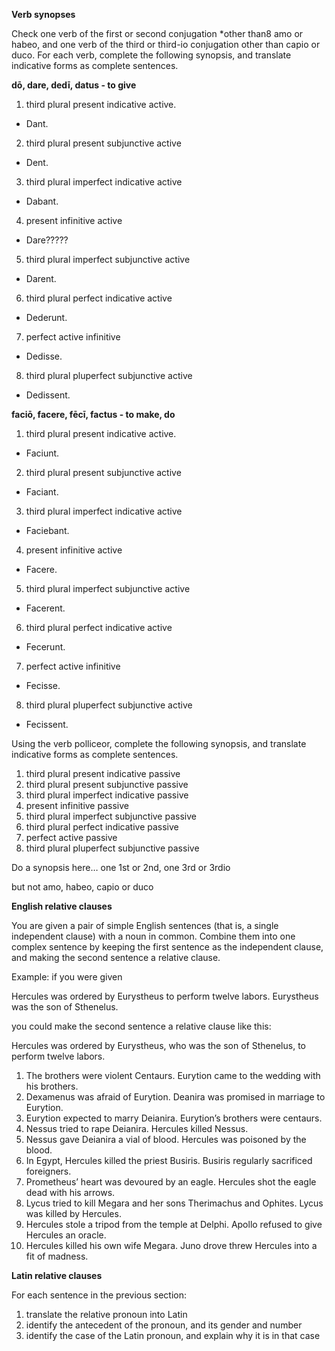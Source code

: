 **Verb synopses**

Check one verb of the first or second conjugation *other than8 amo or habeo, and one verb of the third or third-io conjugation other than capio or duco. For each verb, complete the following synopsis, and translate indicative forms as complete sentences.

**dō, dare, dedī, datus - to give**

1. third plural present indicative active. 
  - Dant.
2. third plural present subjunctive active
  - Dent.
3. third plural imperfect indicative active
  - Dabant.
4. present infinitive active
  - Dare?????
5. third plural imperfect subjunctive active
  - Darent.
6. third plural perfect indicative active
  - Dederunt.
7. perfect active infinitive
  - Dedisse.
8. third plural pluperfect subjunctive active
  - Dedissent.

**faciō, facere, fēcī, factus - to make, do**

1. third plural present indicative active. 
  - Faciunt.
2. third plural present subjunctive active
  - Faciant.
3. third plural imperfect indicative active
  - Faciebant.
4. present infinitive active
  - Facere.
5. third plural imperfect subjunctive active
  - Facerent.
6. third plural perfect indicative active
  - Fecerunt.
7. perfect active infinitive
  - Fecisse.
8. third plural pluperfect subjunctive active
  - Fecissent.

Using the verb polliceor, complete the following synopsis, and translate indicative forms as complete sentences.

1. third plural present indicative passive
2. third plural present subjunctive passive
3. third plural imperfect indicative passive
4. present infinitive passive
5. third plural imperfect subjunctive passive
6. third plural perfect indicative passive
7. perfect active passive
8. third plural pluperfect subjunctive passive

Do a synopsis here… one 1st or 2nd, one 3rd or 3rdio

but not amo, habeo, capio or duco

**English relative clauses**

You are given a pair of simple English sentences (that is, a single independent clause) with a noun in common. Combine them into one complex sentence by keeping the first sentence as the independent clause, and making the second sentence a relative clause.

Example: if you were given

Hercules was ordered by Eurystheus to perform twelve labors. Eurystheus was the son of Sthenelus.

you could make the second sentence a relative clause like this:

Hercules was ordered by Eurystheus, who was the son of Sthenelus, to perform twelve labors.

1. The brothers were violent Centaurs. Eurytion came to the wedding with his brothers.
2. Dexamenus was afraid of Eurytion. Deanira was promised in marriage to Eurytion.
3. Eurytion expected to marry Deianira. Eurytion’s brothers were centaurs.
4. Nessus tried to rape Deianira. Hercules killed Nessus.
5. Nessus gave Deianira a vial of blood. Hercules was poisoned by the blood.
6. In Egypt, Hercules killed the priest Busiris. Busiris regularly sacrificed foreigners.
7. Prometheus’ heart was devoured by an eagle. Hercules shot the eagle dead with his arrows.
8. Lycus tried to kill Megara and her sons Therimachus and Ophites. Lycus was killed by Hercules.
9. Hercules stole a tripod from the temple at Delphi. Apollo refused to give Hercules an oracle.
10. Hercules killed his own wife Megara. Juno drove threw Hercules into a fit of madness.

**Latin relative clauses**

For each sentence in the previous section:

1. translate the relative pronoun into Latin
2. identify the antecedent of the pronoun, and its gender and number
4. identify the case of the Latin pronoun, and explain why it is in that case
